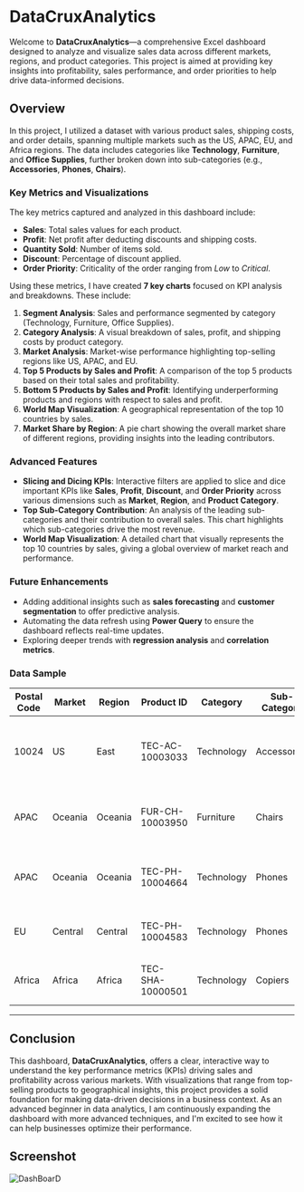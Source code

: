 # DataCruxAnalytics

Welcome to **DataCruxAnalytics**—a comprehensive Excel dashboard designed to analyze and visualize sales data across different markets, regions, and product categories. This project is aimed at providing key insights into profitability, sales performance, and order priorities to help drive data-informed decisions.

## Overview

In this project, I utilized a dataset with various product sales, shipping costs, and order details, spanning multiple markets such as the US, APAC, EU, and Africa regions. The data includes categories like **Technology**, **Furniture**, and **Office Supplies**, further broken down into sub-categories (e.g., **Accessories**, **Phones**, **Chairs**).

### Key Metrics and Visualizations
The key metrics captured and analyzed in this dashboard include:
- **Sales**: Total sales values for each product.
- **Profit**: Net profit after deducting discounts and shipping costs.
- **Quantity Sold**: Number of items sold.
- **Discount**: Percentage of discount applied.
- **Order Priority**: Criticality of the order ranging from *Low* to *Critical*.

Using these metrics, I have created **7 key charts** focused on KPI analysis and breakdowns. These include:
1. **Segment Analysis**: Sales and performance segmented by category (Technology, Furniture, Office Supplies).
2. **Category Analysis**: A visual breakdown of sales, profit, and shipping costs by product category.
3. **Market Analysis**: Market-wise performance highlighting top-selling regions like US, APAC, and EU.
4. **Top 5 Products by Sales and Profit**: A comparison of the top 5 products based on their total sales and profitability.
5. **Bottom 5 Products by Sales and Profit**: Identifying underperforming products and regions with respect to sales and profit.
6. **World Map Visualization**: A geographical representation of the top 10 countries by sales.
7. **Market Share by Region**: A pie chart showing the overall market share of different regions, providing insights into the leading contributors.

### Advanced Features
- **Slicing and Dicing KPIs**: Interactive filters are applied to slice and dice important KPIs like **Sales**, **Profit**, **Discount**, and **Order Priority** across various dimensions such as **Market**, **Region**, and **Product Category**.
- **Top Sub-Category Contribution**: An analysis of the leading sub-categories and their contribution to overall sales. This chart highlights which sub-categories drive the most revenue.
- **World Map Visualization**: A detailed chart that visually represents the top 10 countries by sales, giving a global overview of market reach and performance.

### Future Enhancements
- Adding additional insights such as **sales forecasting** and **customer segmentation** to offer predictive analysis.
- Automating the data refresh using **Power Query** to ensure the dashboard reflects real-time updates.
- Exploring deeper trends with **regression analysis** and **correlation metrics**.

### Data Sample

| **Postal Code** | **Market** | **Region** | **Product ID**       | **Category**  | **Sub-Category** | **Product Name**                               | **Sales**  | **Quantity** | **Discount** | **Profit** | **Shipping Cost** | **Order Priority** |
|-----------------|------------|------------|----------------------|---------------|------------------|-------------------------------------------------|------------|--------------|--------------|------------|-------------------|--------------------|
| 10024           | US         | East       | TEC-AC-10003033       | Technology    | Accessories      | Plantronics CS510 - Over-the-Head Wireless Headset | 2309.65    | 7            | 0            | 762.18     | 933.57            | Critical            |
| APAC            | Oceania    | Oceania    | FUR-CH-10003950       | Furniture     | Chairs           | Novimex Executive Leather Armchair, Black         | 3709.39    | 9            | 0.1          | -288.76    | 923.63            | Critical            |
| APAC            | Oceania    | Oceania    | TEC-PH-10004664       | Technology    | Phones           | Nokia Smart Phone, with Caller ID                | 5175.17    | 9            | 0.1          | 919.97     | 915.49            | Medium              |
| EU              | Central    | Central    | TEC-PH-10004583       | Technology    | Phones           | Motorola Smart Phone, Cordless                   | 2892.51    | 5            | 0.1          | -96.54     | 910.16            | Medium              |
| Africa          | Africa     | Africa     | TEC-SHA-10000501      | Technology    | Copiers          | Sharp Wireless Fax, High-Speed                   | 2832.96    | 8            | 0            | 311.52     | 903.04            | Critical            |

---

## Conclusion

This dashboard, **DataCruxAnalytics**, offers a clear, interactive way to understand the key performance metrics (KPIs) driving sales and profitability across various markets. With visualizations that range from top-selling products to geographical insights, this project provides a solid foundation for making data-driven decisions in a business context. As an advanced beginner in data analytics, I am continuously expanding the dashboard with more advanced techniques, and I'm excited to see how it can help businesses optimize their performance.


## Screenshot
![DashBoarD](https://github.com/user-attachments/assets/dfabebfd-0c05-4e2d-990f-8102dcc88c80)


